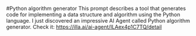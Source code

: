 #Python algorithm generator
This prompt describes a tool that generates code for implementing a data structure and algorithm using the Python language.
I just discovered an impressive AI Agent called Python algorithm generator. Check it: https://illa.ai/ai-agent/ILAex4p1C7TQ/detail
